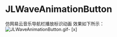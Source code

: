 # JLWaveAnimationButton
仿网易云音乐导航栏播放标识动画
效果如下所示：
![JLWaveAnimationButton.gif](file:///Users/lishuai/Desktop/JLWaveAnimationButton.gif)- [x] 
